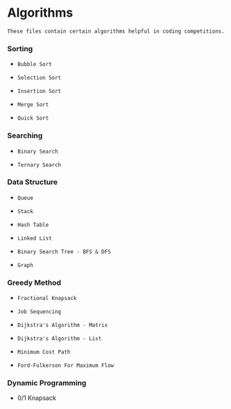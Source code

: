 # Algorithms

    These files contain certain algorithms helpful in coding competitions.

### Sorting

*     Bubble Sort
*     Selection Sort
*     Insertion Sort
*     Merge Sort
*     Quick Sort


### Searching

*     Binary Search
*     Ternary Search


### Data Structure

*     Queue
*     Stack
*     Hash Table
*     Linked List
*     Binary Search Tree - BFS & DFS
*     Graph


### Greedy Method

*     Fractional Knapsack
*     Job Sequencing
*     Dijkstra's Algorithm - Matrix
*     Dijkstra's Algorithm - List
*     Minimum Cost Path
*     Ford-Fulkerson For Maximum Flow 

### Dynamic Programming

*    0/1 Knapsack 



